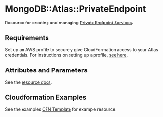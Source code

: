 # MongoDB::Atlas::PrivateEndpoint

Resource for creating and managing [Private Endpoint Services](https://www.mongodb.com/docs/atlas/reference/api-resources-spec/#tag/Private-Endpoint-Services).

## Requirements

Set up an AWS profile to securely give CloudFormation access to your Atlas credentials.
For instructions on setting up a profile, [see here](/README.md#mongodb-atlas-api-keys-credential-management).

## Attributes and Parameters

See the [resource docs](docs/README.md).

## Cloudformation Examples

See the examples [CFN Template](/examples/private-endpoint/privateEndpoint.json) for example resource.
